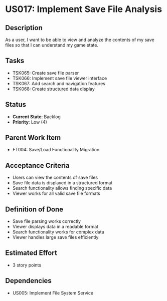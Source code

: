 # US017: Implement Save File Analysis

## Description
As a user, I want to be able to view and analyze the contents of my save files so that I can understand my game state.

## Tasks
- TSK065: Create save file parser
- TSK066: Implement save file viewer interface
- TSK067: Add search and navigation features
- TSK068: Create structured data display

## Status
- **Current State**: Backlog
- **Priority**: Low (4)

## Parent Work Item
- FT004: Save/Load Functionality Migration

## Acceptance Criteria
- Users can view the contents of save files
- Save file data is displayed in a structured format
- Search functionality allows finding specific data
- Viewer works for all valid save file formats

## Definition of Done
- Save file parsing works correctly
- Viewer displays data in a readable format
- Search functionality works for complex data
- Viewer handles large save files efficiently

## Estimated Effort
- 3 story points

## Dependencies
- US005: Implement File System Service
